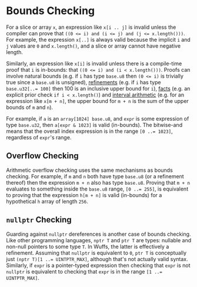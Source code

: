 # Bounds Checking

For a slice or array `x`, an expression like `x[i .. j]` is invalid unless the
compiler can prove that `((0 <= i) and (i <= j) and (j <= x.length()))`. For
example, the expression `x[..]` is always valid because the implicit `i` and
`j` values are `0` and `x.length()`, and a slice or array cannot have negative
length.

Similarly, an expression like `x[i]` is invalid unless there is a compile-time
proof that `i` is in-bounds: that `((0 <= i) and (i < x.length()))`. Proofs can
involve natural bounds (e.g. if `i` has type `base.u8` then `(0 <= i)` is
trivially true since a `base.u8` is unsigned),
[refinements](/doc/glossary.md#refinement-type) (e.g. if `i` has type
`base.u32[..= 100]` then 100 is an inclusive upper bound for `i`),
[facts](/doc/note/facts.md) (e.g. an explicit prior check `if i < x.length()`)
and [interval arithmetic](/doc/note/interval-arithmetic.md) (e.g. for an
expression like `x[m + n]`, the upper bound for `m + n` is the sum of the upper
bounds of `m` and `n`).

For example, if `a` is an `array[1024] base.u8`, and `expr` is some expression
of type `base.u32`, then `a[expr & 1023]` is valid (in-bounds). The bitwise-and
means that the overall index expression is in the range `[0 ..= 1023]`,
regardless of `expr`'s range.


## Overflow Checking

Arithmetic overflow checking uses the same mechanisms as bounds checking. For
example, if `m` and `n` both have type `base.u8` (or a refinement thereof) then
the expression `m + n` also has type `base.u8`. Proving that `m + n` evaluates
to something inside the `base.u8` range, `[0 ..= 255]`, is equivalent to
proving that the expression `h[m + n]` is valid (in-bounds) for a hypothetical
`h` array of length `256`.


## `nullptr` Checking

Guarding against `nullptr` dereferences is another case of bounds checking.
Like other programming languages, `nptr T` and `ptr T` are types: nullable and
non-null pointers to some type `T`. In Wuffs, the latter is effectively a
refinement. Assuming that `nullptr` is equivalent to `0`, `ptr T` is
conceptually just `(nptr T)[1 ..= UINTPTR_MAX]`, although that's not actually
valid syntax. Similarly, if `expr` is a pointer-typed expression then checking
that `expr` is not `nullptr` is equivalent to checking that `expr` is in the
range `[1 ..= UINTPTR_MAX]`.
